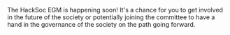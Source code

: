 The HackSoc EGM is happening soon! It's a chance for you to get involved in the future of the society or potentially joining the committee to have a hand in the governance of the society on the path going forward.